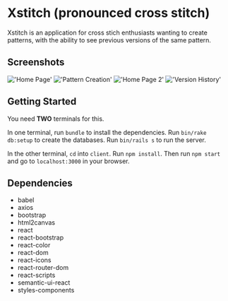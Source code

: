 # Xstitch (pronounced cross stitch)

Xstitch is an application for cross stich enthusiasts wanting to create patterns, with the ability to see previous versions of the same pattern.

## Screenshots

!['Home Page'](https://github.com/user956/Xstitch/blob/master/docs/home-page.png?raw=true)
!['Pattern Creation'](https://github.com/user956/Xstitch/blob/master/docs/pattern-creation.png?raw=true)
!['Home Page 2'](https://github.com/user956/Xstitch/blob/master/docs/home-page-with-new-pattern.png?raw=true)
!['Version History'](https://github.com/user956/Xstitch/blob/master/docs/version-history.png?raw=true)

## Getting Started

You need **TWO** terminals for this.

In one terminal, run `bundle` to install the dependencies. Run `bin/rake db:setup` to create the databases. Run `bin/rails s` to run the server.

In the other terminal, `cd` into `client`. Run `npm install`. Then run `npm start` and go to `localhost:3000` in your browser.

## Dependencies

- babel
- axios
- bootstrap
- html2canvas
- react
- react-bootstrap
- react-color
- react-dom
- react-icons
- react-router-dom
- react-scripts
- semantic-ui-react
- styles-components
